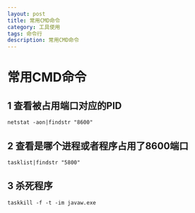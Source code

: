 ```yaml
---
layout: post
title: 常用CMD命令
category: 工具使用
tags: 命令行
description: 常用CMD命令
---
```


# 常用CMD命令
## 1 查看被占用端口对应的PID
    netstat -aon|findstr "8600"

## 2 查看是哪个进程或者程序占用了8600端口 
    tasklist|findstr "5800"

## 3 杀死程序
    taskkill -f -t -im javaw.exe